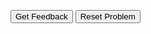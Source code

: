 <div id="sortableTrash" class="sortable-code"></div> 
<div id="sortable" class="sortable-code"></div> 
<div style="clear:both;"></div> 
<p> 
    <input id="feedbackLink" value="Get Feedback" type="button" /> 
    <input id="newInstanceLink" value="Reset Problem" type="button" /> 
</p> 
<script type="text/javascript"> 
(function(){
  var initial = "print(&quot;Welcome to the \&quot;Have a Great Day!\&quot; Program&quot;)\n" +
    "import datetime\n" +
    "year = int(input(&quot;What year (####) were you born? &quot;))\n" +
    "month = int(input(&quot;What month were you born (1-12)? &quot;))\n" +
    "day = int(input(&quot;What day were you born (1-31)? &quot;))\n" +
    "myDate = datetime.datetime(year, month, day)\n" +
    "today = datetime.datetime.today()\n" +
    "if myDate.month == today.month and myDate.day == today.day:\n" +
    "	print(&quot;HAPPY BIRTHDAY and have a GREAT DAY!&quot;)\n" +
    "else:\n" +
    "	print(&quot;Have a great day!&quot;)";
  var parsonsPuzzle = new ParsonsWidget({
    "sortableId": "sortable",
    "max_wrong_lines": 10,
    "grader": ParsonsWidget._graders.LineBasedGrader,
    "exec_limit": 2500,
    "can_indent": true,
    "x_indent": 50,
    "lang": "en",
    "show_feedback": true
  });
  parsonsPuzzle.init(initial);
  parsonsPuzzle.shuffleLines();
  $("#newInstanceLink").click(function(event){ 
      event.preventDefault(); 
      parsonsPuzzle.shuffleLines(); 
  }); 
  $("#feedbackLink").click(function(event){ 
      event.preventDefault(); 
      parsonsPuzzle.getFeedback(); 
  }); 
})(); 
</script>
